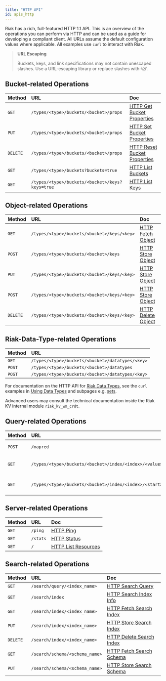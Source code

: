 ```yaml
---
title: "HTTP API"
id: apis_http
---
```


Riak has a rich, full-featured HTTP 1.1 API. This is an overview of the
operations you can perform via HTTP and can be used as a guide for
developing a compliant client. All URLs assume the default configuration
values where applicable. All examples use `curl` to interact with Riak.

> **URL Escaping**
>
> Buckets, keys, and link specifications may not contain unescaped
slashes. Use a URL-escaping library or replace slashes with `%2F`.

## Bucket-related Operations

Method | URL | Doc
:------|:----|:---
`GET` | `/types/<type>/buckets/<bucket>/props` | [HTTP Get Bucket Properties](/riak/kv/2.2.3/developing/api/http/get-bucket-props)
`PUT` | `/types/<type>/buckets/<bucket>/props` | [HTTP Set Bucket Properties](/riak/kv/2.2.3/developing/api/http/set-bucket-props)
`DELETE` | `/types/<type>/buckets/<bucket>/props` | [HTTP Reset Bucket Properties](/riak/kv/2.2.3/developing/api/http/reset-bucket-props)
`GET` | `/types/<type>/buckets?buckets=true` | [HTTP List Buckets](/riak/kv/2.2.3/developing/api/http/list-buckets)
`GET` | `/types/<type>/buckets/<bucket>/keys?keys=true` | [HTTP List Keys](/riak/kv/2.2.3/developing/api/http/list-keys)

## Object-related Operations

Method | URL | Doc
:------|:----|:---
`GET` | `/types/<type>/buckets/<bucket>/keys/<key>` | [HTTP Fetch Object](/riak/kv/2.2.3/developing/api/http/fetch-object)
`POST` | `/types/<type>/buckets/<bucket>/keys` | [HTTP Store Object](/riak/kv/2.2.3/developing/api/http/store-object)
`PUT` | `/types/<type>/buckets/<bucket>/keys/<key>` | [HTTP Store Object](/riak/kv/2.2.3/developing/api/http/store-object)
`POST` | `/types/<type>/buckets/<bucket>/keys/<key>` | [HTTP Store Object](/riak/kv/2.2.3/developing/api/http/store-object)
`DELETE` | `/types/<type>/buckets/<bucket>/keys/<key>` | [HTTP Delete Object](/riak/kv/2.2.3/developing/api/http/delete-object)

## Riak-Data-Type-related Operations

Method | URL
:------|:----
`GET` | `/types/<type>/buckets/<bucket>/datatypes/<key>`
`POST` | `/types/<type>/buckets/<bucket>/datatypes`
`POST` | `/types/<type>/buckets/<bucket>/datatypes/<key>`

For documentation on the HTTP API for [Riak Data Types](/riak/kv/2.2.3/learn/concepts/crdts),
see the `curl` examples in [Using Data Types](/riak/kv/2.2.3/developing/data-types/#usage-examples)
and subpages e.g. [sets](/riak/kv/2.2.3/developing/data-types/sets).

Advanced users may consult the technical documentation inside the Riak
KV internal module `riak_kv_wm_crdt`.

## Query-related Operations

Method | URL | Doc
:------|:----|:---
`POST` | `/mapred` | [HTTP MapReduce](/riak/kv/2.2.3/developing/api/http/mapreduce)
`GET` | `/types/<type>/buckets/<bucket>/index/<index>/<value>` | [HTTP Secondary Indexes](/riak/kv/2.2.3/developing/api/http/secondary-indexes)
`GET` | `/types/<type>/buckets/<bucket>/index/<index>/<start>/<end>` | [HTTP Secondary Indexes](/riak/kv/2.2.3/developing/api/http/secondary-indexes)

## Server-related Operations

Method | URL | Doc
:------|:----|:---
`GET` | `/ping` | [HTTP Ping](/riak/kv/2.2.3/developing/api/http/ping)
`GET` | `/stats` | [HTTP Status](/riak/kv/2.2.3/developing/api/http/status)
`GET` | `/` | [HTTP List Resources](/riak/kv/2.2.3/developing/api/http/list-resources)

## Search-related Operations

Method | URL | Doc
:------|:----|:---
`GET` | `/search/query/<index_name>` | [HTTP Search Query](/riak/kv/2.2.3/developing/api/http/search-query)
`GET` | `/search/index` | [HTTP Search Index Info](/riak/kv/2.2.3/developing/api/http/search-index-info)
`GET` | `/search/index/<index_name>` | [HTTP Fetch Search Index](/riak/kv/2.2.3/developing/api/http/fetch-search-index)
`PUT` | `/search/index/<index_name>` | [HTTP Store Search Index](/riak/kv/2.2.3/developing/api/http/store-search-index)
`DELETE` | `/search/index/<index_name>` | [HTTP Delete Search Index](/riak/kv/2.2.3/developing/api/http/delete-search-index)
`GET` | `/search/schema/<schema_name>` | [HTTP Fetch Search Schema](/riak/kv/2.2.3/developing/api/http/fetch-search-schema)
`PUT` | `/search/schema/<schema_name>` | [HTTP Store Search Schema](/riak/kv/2.2.3/developing/api/http/store-search-schema)
